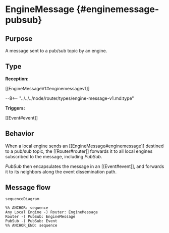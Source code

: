 <div class="message">

# EngineMessage {#enginemessage-pubsub}

## Purpose

<!-- --8<-- [start:purpose] -->
A message sent to a pub/sub topic by an engine.
<!-- --8<-- [end:purpose] -->

## Type

<!-- --8<-- [start:type] -->
**Reception:**

[[EngineMessageV1#enginemessagev1]]

--8<-- "../../../node/router/types/engine-message-v1.md:type"

**Triggers:**

[[Event#event]]
<!-- --8<-- [end:type] -->


## Behavior

<!-- --8<-- [start:behavior] -->
When a local engine sends an [[EngineMessage#enginemessage]] destined to a pub/sub topic,
the [[Router#router]] forwards it to all local engines subscribed to the message, including *PubSub*.

*PubSub* then encapsulates the message in an [[Event#event]],
and forwards it to its neighbors along the event dissemination path.
<!-- --8<-- [end:behavior] -->

## Message flow

<!-- --8<-- [start:messages] -->
```mermaid
sequenceDiagram

%% ANCHOR: sequence
Any Local Engine -) Router: EngineMessage
Router -) PubSub: EngineMessage
PubSub -) PubSub: Event
%% ANCHOR_END: sequence
```
<!-- --8<-- [end:messages] -->

</div>
